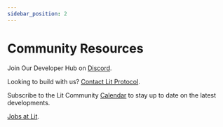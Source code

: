 ```yaml
---
sidebar_position: 2
---
```


# Community Resources

Join Our Developer Hub on [Discord](https://discord.gg/GnTtFukpHq).

Looking to build with us? [Contact Lit Protocol](https://airtable.com/shr2NWJbH1Y6Y3kOU).

Subscribe to the Lit Community [Calendar](https://litgateway.com/calendar) to stay up to date on the latest developments.

[Jobs at Lit](https://jobs.lever.co/litprotocol).


